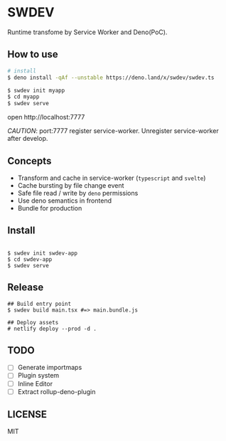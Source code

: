 # SWDEV

Runtime transfome by Service Worker and Deno(PoC).

## How to use

```bash
# install
$ deno install -qAf --unstable https://deno.land/x/swdev/swdev.ts

$ swdev init myapp
$ cd myapp
$ swdev serve
```

open http://localhost:7777

_CAUTION_: port:7777 register service-worker. Unregister service-worker after develop.

## Concepts

- Transform and cache in service-worker (`typescript` and `svelte`)
- Cache bursting by file change event
- Safe file read / write by `deno` permissions
- Use deno semantics in frontend
- Bundle for production

## Install

```

$ swdev init swdev-app
$ cd swdev-app
$ swdev serve
```

## Release

```
## Build entry point
$ swdev build main.tsx #=> main.bundle.js

## Deploy assets
# netlify deploy --prod -d .
```

## TODO

- [ ] Generate importmaps
- [ ] Plugin system
- [ ] Inline Editor
- [ ] Extract rollup-deno-plugin

## LICENSE

MIT

